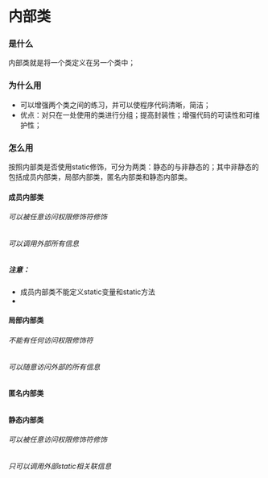 # 内部类
### 是什么
内部类就是将一个类定义在另一个类中；

### 为什么用
- 可以增强两个类之间的练习，并可以使程序代码清晰，简洁；
- 优点：对只在一处使用的类进行分组；提高封装性；增强代码的可读性和可维护性；

### 怎么用
按照内部类是否使用static修饰，可分为两类：静态的与非静态的；其中非静态的包括成员内部类，局部内部类，匿名内部类和静态内部类。

#### 成员内部类
###### 可以被任意访问权限修饰符修饰

###### 可以调用外部所有信息

###### 

##### 注意：
- 成员内部类不能定义static变量和static方法
- 

#### 局部内部类
###### 不能有任何访问权限修饰符

###### 可以随意访问外部的所有信息

###### 

#### 匿名内部类
###### 

###### 

#### 静态内部类
###### 可以被任意访问权限修饰符修饰

###### 只可以调用外部static相关联信息

###### 